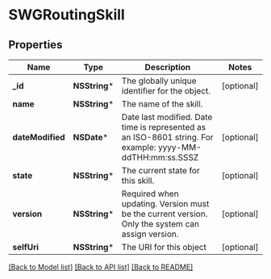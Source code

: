 # SWGRoutingSkill

## Properties
Name | Type | Description | Notes
------------ | ------------- | ------------- | -------------
**_id** | **NSString*** | The globally unique identifier for the object. | [optional] 
**name** | **NSString*** | The name of the skill. | 
**dateModified** | **NSDate*** | Date last modified. Date time is represented as an ISO-8601 string. For example: yyyy-MM-ddTHH:mm:ss.SSSZ | [optional] 
**state** | **NSString*** | The current state for this skill. | [optional] 
**version** | **NSString*** | Required when updating. Version must be the current version. Only the system can assign version. | [optional] 
**selfUri** | **NSString*** | The URI for this object | [optional] 

[[Back to Model list]](../README.md#documentation-for-models) [[Back to API list]](../README.md#documentation-for-api-endpoints) [[Back to README]](../README.md)


